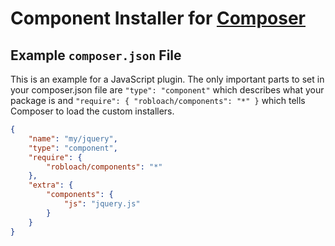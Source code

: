 # Component Installer for [Composer](http://getcomposer.org)

## Example `composer.json` File

This is an example for a JavaScript plugin. The only important parts to set in
your composer.json file are `"type": "component"` which describes what your
package is and `"require": { "robloach/components": "*" }` which tells Composer
to load the custom installers.

``` json
{
    "name": "my/jquery",
    "type": "component",
    "require": {
        "robloach/components": "*"
    },
    "extra": {
        "components": {
            "js": "jquery.js"
        }
    }
}
```
